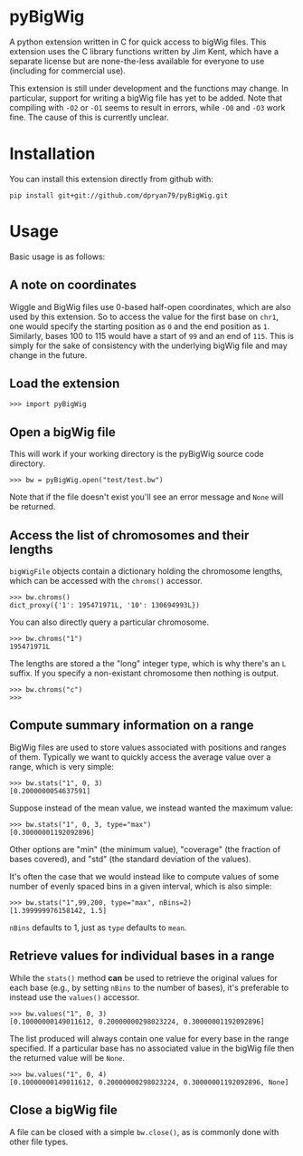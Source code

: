 # pyBigWig
A python extension written in C for quick access to bigWig files. This extension uses the C library functions written by Jim Kent, which have a separate license but are none-the-less available for everyone to use (including for commercial use).

This extension is still under development and the functions may change. In particular, support for writing a bigWig file has yet to be added. Note that compiling with `-O2` or `-O1` seems to result in errors, while `-O0` and `-O3` work fine. The cause of this is currently unclear.

# Installation
You can install this extension directly from github with:

    pip install git+git://github.com/dpryan79/pyBigWig.git

# Usage
Basic usage is as follows:

## A note on coordinates

Wiggle and BigWig files use 0-based half-open coordinates, which are also used by this extension. So to access the value for the first base on `chr1`, one would specify the starting position as `0` and the end position as `1`. Similarly, bases 100 to 115 would have a start of `99` and an end of `115`. This is simply for the sake of consistency with the underlying bigWig file and may change in the future.

## Load the extension

    >>> import pyBigWig

## Open a bigWig file

This will work if your working directory is the pyBigWig source code directory.

    >>> bw = pyBigWig.open("test/test.bw")

Note that if the file doesn't exist you'll see an error message and `None` will be returned.

## Access the list of chromosomes and their lengths

`bigWigFile` objects contain a dictionary holding the chromosome lengths, which can be accessed with the `chroms()` accessor.

    >>> bw.chroms()
    dict_proxy({'1': 195471971L, '10': 130694993L})

You can also directly query a particular chromosome.

    >>> bw.chroms("1")
    195471971L

The lengths are stored a the "long" integer type, which is why there's an `L` suffix. If you specify a non-existant chromosome then nothing is output.

    >>> bw.chroms("c")
    >>> 

## Compute summary information on a range

BigWig files are used to store values associated with positions and ranges of them. Typically we want to quickly access the average value over a range, which is very simple:

    >>> bw.stats("1", 0, 3)
    [0.2000000054637591]

Suppose instead of the mean value, we instead wanted the maximum value:

    >>> bw.stats("1", 0, 3, type="max")
    [0.30000001192092896]

Other options are "min" (the minimum value), "coverage" (the fraction of bases covered), and "std" (the standard deviation of the values).

It's often the case that we would instead like to compute values of some number of evenly spaced bins in a given interval, which is also simple:

    >>> bw.stats("1",99,200, type="max", nBins=2)
    [1.399999976158142, 1.5]

`nBins` defaults to 1, just as `type` defaults to `mean`.

## Retrieve values for individual bases in a range

While the `stats()` method **can** be used to retrieve the original values for each base (e.g., by setting `nBins` to the number of bases), it's preferable to instead use the `values()` accessor.

    >>> bw.values("1", 0, 3)
    [0.10000000149011612, 0.20000000298023224, 0.30000001192092896]

The list produced will always contain one value for every base in the range specified. If a particular base has no associated value in the bigWig file then the returned value will be `None`.

    >>> bw.values("1", 0, 4)
    [0.10000000149011612, 0.20000000298023224, 0.30000001192092896, None]

## Close a bigWig file

A file can be closed with a simple `bw.close()`, as is commonly done with other file types.
